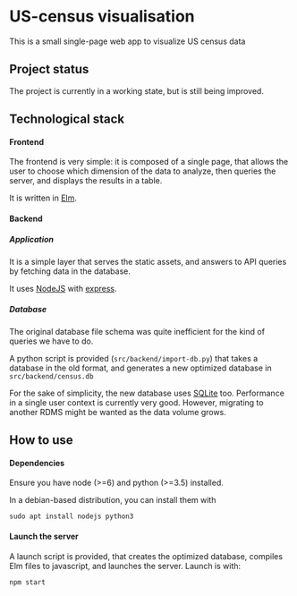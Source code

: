 # US-census visualisation

This is a small single-page web app to visualize US census data

## Project status
The project is currently in a working state, but is still being improved.

## Technological stack

#### Frontend
The frontend is very simple: it is composed of
a single page, that allows the user to choose which
dimension of the data to analyze, then queries the server,
and displays the results in a table.

It is written in [Elm](http://elm-lang.org/).

#### Backend
##### Application
It is a simple layer that serves the static assets,
and answers to API queries by fetching data in the
database.

It uses [NodeJS](https://nodejs.org/en/)
with [express](https://expressjs.com/).

##### Database
The original database file schema was quite
inefficient for the kind of queries we have to do.

A python script is provided (`src/backend/import-db.py`)
that takes a database in the old format, and
generates a new optimized database in
`src/backend/census.db`

For the sake of simplicity,
the new database uses [SQLite](http://sqlite.org/) too.
Performance in a single user context is currently very good.
However, migrating to another RDMS
might be wanted as the data volume grows.

## How to use

#### Dependencies
Ensure you have node (>=6) and python (>=3.5) installed.

In a debian-based distribution, you can install them with

```
sudo apt install nodejs python3
```

#### Launch the server

A launch script is provided, that creates the optimized database,
compiles Elm files to javascript, and launches the server.
Launch is with:

```
npm start
```
